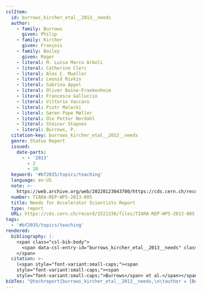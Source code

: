 ```yaml
---
cslItem:
  id: burrows_kircher_etal__2013__needs
  author:
    - family: Burrows
      given: Philip
    - family: Kircher
      given: François
    - family: Bailey
      given: Roger
    - literal: M. Luisa Marco Arboli
    - literal: Catherine Clerc
    - literal: Alex C. Mueller
    - literal: Leonid Rivkin
    - literal: Sabrina Appel
    - literal: Oliver Boine-Frankenheim
    - literal: Francesca Galluccio
    - literal: Vittorio Vaccaro
    - literal: Piotr Malecki
    - literal: Søren Pape Møller
    - literal: Ole Petter Nordahl
    - literal: Steinar Stapnes
    - literal: Burrows, P.
  citation-key: burrows_kircher_etal__2013__needs
  genre: Status Report
  issued:
    date-parts:
      - - '2013'
        - 2
        - 28
  keyword: '#bf2035/topics/teaching'
  language: en-US
  note: >-
    https://web.archive.org/web/20220123043700/https://cds.cern.ch/record/1521336/files/TIARA-REP-WP5-2013-005.pdf
  number: TIARA-REP-WP5-2013-005
  title: Needs for Accelerator Scientists Report
  type: report
  URL: https://cds.cern.ch/record/1521336/files/TIARA-REP-WP5-2013-005.pdf
tags:
  - '#bf2035/topics/teaching'
rendered:
  bibliography: |-
    <span class="csl-bib-body">
      <span data-csl-entry-id="burrows_kircher_etal__2013__needs" class="csl-entry"><span class='author-bib'>Burrows, Kircher, F., Bailey, R., M. Luisa Marco Arboli, Catherine Clerc, Alex C. Mueller, Leonid Rivkin, Sabrina Appel, Oliver Boine-Frankenheim, Francesca Galluccio, Vittorio Vaccaro, Piotr Malecki, Søren Pape Møller, Ole Petter Nordahl, Steinar Stapnes, &#38; Burrows, P.</span>. <span class='date-bib'>(2013)</span>. <span class='title'><i><b><span style="font-style:normal;">Needs for Accelerator Scientists Report</span></b></i></span> (Status Report TIARA-REP-WP5-2013-005). <span class='URL'><a href='https://cds.cern.ch/record/1521336/files/TIARA-REP-WP5-2013-005.pdf'>LINK</a></span></span>
    </span>
  citation: >-
    (<span style="font-variant:small-caps;"><span
    style="font-variant:small-caps;"><span
    style="font-variant:small-caps;">Burrows</span> et al.</span></span>, 2013)
bibTex: "@techreport{burrows_kircher_etal__2013__needs,\n\tauthor = {Burrows, Philip and Kircher, Fran{\\c c}ois and Bailey, Roger and {M. Luisa Marco Arboli} and {Catherine Clerc} and {Alex C. Mueller} and {Leonid Rivkin} and {Sabrina Appel} and {Oliver Boine-Frankenheim} and {Francesca Galluccio} and {Vittorio Vaccaro} and {Piotr Malecki} and {Søren Pape Møller} and {Ole Petter Nordahl} and {Steinar Stapnes} and {Burrows, P.}},\n\tyear = {2013},\n\tmonth = {feb 28},\n\tnote = {https://web.archive.org/web/20220123043700/https://cds.cern.ch/record/1521336/files/TIARA-REP-WP5-2013-005.pdf},\n\tnumber = {TIARA-REP-WP5-2013-005},\n\ttitle = {Needs for {Accelerator} {Scientists} {Report}},\n\ttype = {Status {Report}},\n\turl = {https://cds.cern.ch/record/1521336/files/TIARA-REP-WP5-2013-005.pdf},\n\thowpublished = {https://cds.cern.ch/record/1521336/files/TIARA-REP-WP5-2013-005.pdf},\n}\n\n"
---
```

